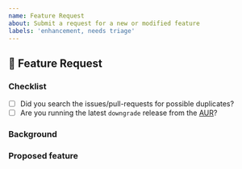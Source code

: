 ```yaml
---
name: Feature Request
about: Submit a request for a new or modified feature
labels: 'enhancement, needs triage'
---
```


## :rocket: Feature Request

### Checklist

- [ ] Did you search the issues/pull-requests for possible duplicates?
- [ ] Are you running the latest `downgrade` release from the [AUR](https://aur.archlinux.org/packages/downgrade/)?

### Background

<!-- Provide a short background describing the problem you are facing -->

### Proposed feature

<!-- Provide information on the proposed feature(s) which could help address this problem -->
